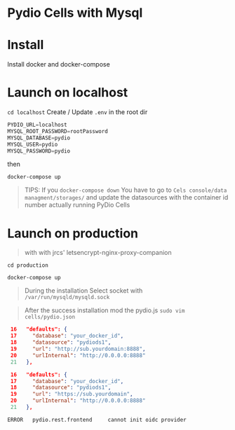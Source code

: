 # Pydio Cells with Mysql

# Install

Install docker and docker-compose

# Launch on localhost

`cd localhost`
Create / Update `.env` in the root dir

```h
PYDIO_URL=localhost
MYSQL_ROOT_PASSWORD=rootPassword
MYSQL_DATABASE=pydio
MYSQL_USER=pydio
MYSQL_PASSWORD=pydio
```

then

`docker-compose up`

> TIPS:
>If you `docker-compose down`
>You have to go to `Cels console/data managment/storages/` and update the datasources with the container id number actually running PyDio Cells 

# Launch on production

> with with jrcs' letsencrypt-nginx-proxy-companion

`cd production`

`docker-compose up`

> During the installation
> Select socket with `/var/run/mysqld/mysqld.sock` 

> After the success installation
> mod the pydio.js `sudo vim cells/pydio.json`

```json
 16   "defaults": {
 17     "database": "your_docker_id",
 18     "datasource": "pydiods1",
 19     "url": "http://sub.yourdomain:8888",
 20     "urlInternal": "http://0.0.0.0:8888"
 21   },
```

```json
 16   "defaults": {
 17     "database": "your_docker_id",
 18     "datasource": "pydiods1",
 19     "url": "https://sub.yourdomain",
 20     "urlInternal": "http://0.0.0.0:8888"
 21   },
```

`ERROR   pydio.rest.frontend     cannot init oidc provider`